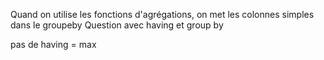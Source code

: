 Quand on utilise les fonctions d'agrégations, on met les colonnes simples dans le groupeby
Question avec having et group by

pas de having = max